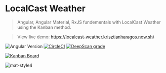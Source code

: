 # LocalCast Weather

> Angular, Angular Material, RxJS fundementals with LocalCast Weather using the Kanban method.

> View live demo: https://localcast-weather.krisztianharagos.now.sh/

![Angular Version](https://img.shields.io/badge/angular-v11-326839)
[![CircleCI](https://circleci.com/gh/krisztianharagos/local-weather-app/tree/master.svg?style=svg)](https://circleci.com/gh/krisztianharagos/local-weather-app/tree/master)
[![DeepScan grade](https://deepscan.io/api/teams/12264/projects/15254/branches/301825/badge/grade.svg)](https://deepscan.io/dashboard#view=project&tid=12264&pid=15254&bid=301825)

<!-- [![Coverage Status](https://coveralls.io/repos/github/krisztianharagos/local-weather-app/badge.svg?branch=master)](https://coveralls.io/github/krisztianharagos/local-weather-app?branch=master) -->

[![Kanban Board](https://img.shields.io/badge/Kanban-View%20Project%20Status-blue)](https://github.com/krisztianharagos/local-weather-app/projects/1)

![mat-style4](https://user-images.githubusercontent.com/822159/56008986-210ad880-5cac-11e9-812f-6514b2dc0f97.PNG)

